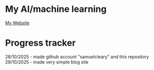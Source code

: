 # My AI/machine learning

[My Website](https://samuelcleary.github.io/)

# Progress tracker
28/10/2025 - made github account "samuelcleary" and this repository
29/10/2025 - made very simple blog site